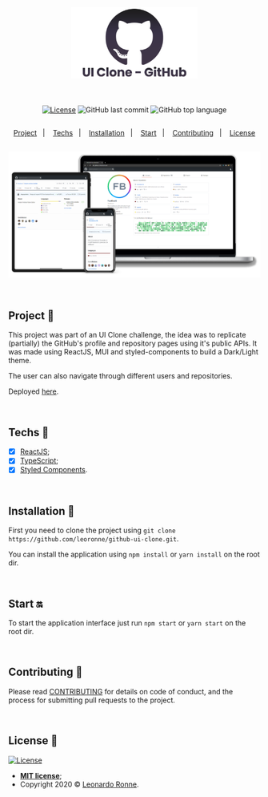 <p align="center">
  <img src="src\assets\img\transparentBanner.png" width="50%"/>
</p>

<br>

<div align="center" style="margin: 20px; text-align: center">

  [![License](http://img.shields.io/:license-mit-blue.svg?style=flat-square)](http://badges.mit-license.org)
  ![GitHub last commit](https://img.shields.io/github/last-commit/leoronne/github-ui-clone?color=green&style=flat-square)
  ![GitHub top language](https://img.shields.io/github/languages/top/leoronne/github-ui-clone?style=flat-square)

</div>

##

<p align="center">
  <a href="#project-star2">Project</a>&nbsp;&nbsp;&nbsp;|&nbsp;&nbsp;&nbsp;
  <a href="#techs-rocket">Techs</a>&nbsp;&nbsp;&nbsp;|&nbsp;&nbsp;&nbsp;
  <a href="#installation-wrench">Installation</a>&nbsp;&nbsp;&nbsp;|&nbsp;&nbsp;&nbsp;
  <a href="#start-on">Start</a>&nbsp;&nbsp;&nbsp;|&nbsp;&nbsp;&nbsp;
  <a href="#contributing-">Contributing</a>&nbsp;&nbsp;&nbsp;|&nbsp;&nbsp;&nbsp;
  <a href="#license-memo">License</a>
</p>


##

<p align="center">
  <img src="src\assets\img\banner.png"/>
</p>

<br>

## Project :star2:

This project was part of an UI Clone challenge, the idea was to replicate (partially) the GitHub's profile and repository pages using it's public APIs. It was made using ReactJS, MUI and styled-components to build a Dark/Light theme.

The user can also navigate through different users and repositories.

Deployed [here](https://github.ui-clone.ronne.dev).

<br>

## Techs :rocket:

- [x] [ReactJS](https://reactjs.org);
- [x] [TypeScript](https://www.typescriptlang.org/);
- [x] [Styled Components](https://styled-components.com/).

<br>

## Installation :wrench:

First you need to clone the project using `git clone https://github.com/leoronne/github-ui-clone.git`.

You can install the application using `npm install` or `yarn install` on the root dir.

<br>

## Start :on:

To start the application interface just run `npm start` or `yarn start` on the root dir.


<br>

## Contributing 🤔

Please read [CONTRIBUTING](https://github.com/leoronne/github-ui-clone/blob/master/CONTRIBUTING.md) for details on code of conduct, and the process for submitting pull requests to the project.

<br>

## License :memo:

[![License](http://img.shields.io/:license-mit-blue.svg?style=flat-square)](http://badges.mit-license.org)

- **[MIT license](https://github.com/leoronne/github-ui-clone/blob/master/LICENSE)**;
- Copyright 2020 © <a href="https://github.com/leoronne" target="_blank">Leonardo Ronne</a>.

##
